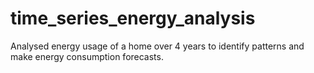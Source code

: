 # time_series_energy_analysis
Analysed energy usage of a home over 4 years to identify patterns and make energy consumption forecasts.
